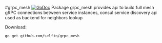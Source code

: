 #grpc_mesh [![GoDoc](https://godoc.org/github.com/selfin/grpc_mesh?status.png)](https://godoc.org/github.com/selfin/grpc_mesh)
Package grpc_mesh provides api to build full mesh gRPC connections between service instances, consul service discovery api used as backend for neighbors lookup

Download:
```shell
go get github.com/selfin/grpc_mesh
```





